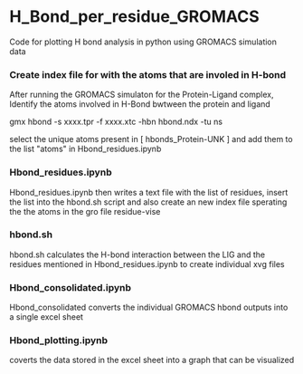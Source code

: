 # H_Bond_per_residue_GROMACS
Code for plotting H bond analysis in python using GROMACS simulation data 

### Create index file for with the atoms that are involed in H-bond

After running the GROMACS simulaton for the Protein-Ligand complex, Identify the atoms involved in H-Bond bwtween the protein and ligand 

gmx hbond -s xxxx.tpr -f xxxx.xtc -hbn hbond.ndx -tu ns 

select the unique atoms present in [ hbonds_Protein-UNK ] and add them to the list "atoms" in Hbond_residues.ipynb 

### Hbond_residues.ipynb
Hbond_residues.ipynb then writes a text file with the list of residues, insert the list into the hbond.sh script and also create an new index file sperating the the atoms in the gro file residue-vise

### hbond.sh
hbond.sh calculates the H-bond interaction between the LIG and the residues mentioned in Hbond_residues.ipynb to create individual xvg files 

### Hbond_consolidated.ipynb
Hbond_consolidated converts the individual GROMACS hbond outputs into a single excel sheet

### Hbond_plotting.ipynb 
coverts the data stored in the excel sheet into a graph that can be visualized
